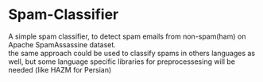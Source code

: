 # Spam-Classifier
A simple spam classifier, to detect spam emails from non-spam(ham) on Apache SpamAssassine dataset. <br>
the same approach could be used to classify spams in others languages as well, but some language specific libraries for preprocessesing will be needed (like HAZM for Persian)
